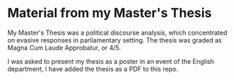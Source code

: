 # Material from my Master's Thesis

My Master's Thesis was a political discourse analysis, which concentrated on evasive responses in parliamentary setting. The thesis was graded as Magna Cum Laude Approbatur, or 4/5.

I was asked to present my thesis as a poster in an event of the English department, I have added the thesis as a PDF to this repo.

